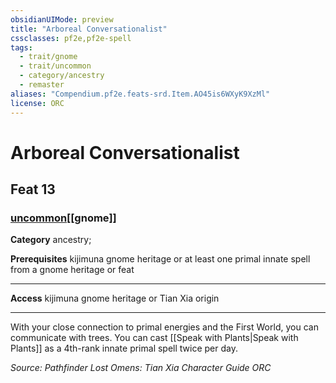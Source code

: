 ```yaml
---
obsidianUIMode: preview
title: "Arboreal Conversationalist"
cssclasses: pf2e,pf2e-spell
tags:
  - trait/gnome
  - trait/uncommon
  - category/ancestry
  - remaster
aliases: "Compendium.pf2e.feats-srd.Item.AO45is6WXyK9XzMl"
license: ORC
---
```

# Arboreal Conversationalist
## Feat 13
### [uncommon](uncommon "Uncommon Rarity Trait")[[gnome]]

**Category** ancestry; 



**Prerequisites** kijimuna gnome heritage or at least one primal innatespell from a gnome heritage or feat
* * *
**Access** kijimuna gnome heritage or Tian Xia origin

* * *

With your close connection to primal energies and the First World, you can communicate with trees. You can cast [[Speak with Plants|Speak with Plants]] as a 4th-rank innate primal spell twice per day.

*Source: Pathfinder Lost Omens: Tian Xia Character Guide*
*ORC*